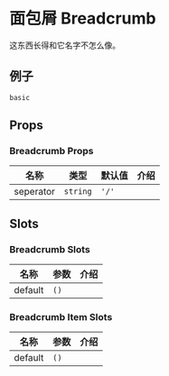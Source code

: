 # 面包屑 Breadcrumb
这东西长得和它名字不怎么像。
## 例子
```demo
basic
```
## Props
### Breadcrumb Props
|名称|类型|默认值|介绍|
|-|-|-|-|
|seperator|`string`|`'/'`||

## Slots
### Breadcrumb Slots
|名称|参数|介绍|
|-|-|-|
|default|`()`||

### Breadcrumb Item Slots
|名称|参数|介绍|
|-|-|-|
|default|`()`||
